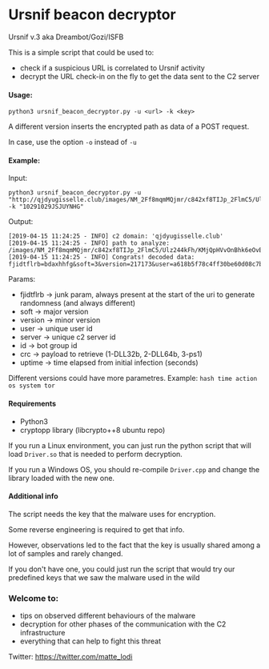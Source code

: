 # Ursnif beacon decryptor

Ursnif v.3 aka Dreambot/Gozi/ISFB

This is a simple script that could be used to:
* check if a suspicious URL is correlated to Ursnif activity
* decrypt the URL check-in on the fly to get the data sent to the C2 server

#### Usage:
```
python3 ursnif_beacon_decryptor.py -u <url> -k <key>

```

A different version inserts the encrypted path as data of a POST request.

In case, use the option `-o` instead of `-u`

#### Example:
Input:
```
python3 ursnif_beacon_decryptor.py -u "http://qjdyugisselle.club/images/NM_2Ff8mqmMQjmr/c842xf8TIJp_2FlmC5/Ulz244kFh/KMjQpHVvOnBhk6eOvBBW/R_2FCf2Bk9wZXqeGcBS/IAHu5OfIJa7Y941YuvL1XM/i2RXCwmaVXV_2/ByGxravm/Dt1GoxZJ9b2BbnKWLrfphW9/8pKXBhb9Yi/n0AEln6Sc_2BilzFW/k_2B_2Fy1/Q3.avi" -k "10291029JSJUYNHG"
```
Output:
```
[2019-04-15 11:24:25 - INFO] c2 domain: 'qjdyugisselle.club'
[2019-04-15 11:24:25 - INFO] path to analyze: /images/NM_2Ff8mqmMQjmr/c842xf8TIJp_2FlmC5/Ulz244kFh/KMjQpHVvOnBhk6eOvBBW/R_2FCf2Bk9wZXqeGcBS/IAHu5OfIJa7Y941YuvL1XM/i2RXCwmaVXV_2/ByGxravm/Dt1GoxZJ9b2BbnKWLrfphW9/8pKXBhb9Yi/n0AEln6Sc_2BilzFW/k_2B_2Fy1/Q3.avi
[2019-04-15 11:24:25 - INFO] Congrats! decoded data: fjidtflrb=bdaxhhfg&soft=3&version=217173&user=a618b5f78c4ff30be60d08c7ba561278&server=12&id=3274&crc=3&uptime=11
```

Params:
* fjidtflrb -> junk param, always present at the start of the uri to generate randomness (and always different)
* soft -> major version
* version -> minor version
* user -> unique user id
* server -> unique c2 server id
* id -> bot group id
* crc -> payload to retrieve (1-DLL32b, 2-DLL64b, 3-ps1)
* uptime -> time elapsed from initial infection (seconds)

Different versions could have more parametres. Example:
`hash time action os system tor`


#### Requirements
* Python3
* cryptopp library (libcrypto++8 ubuntu repo)

If you run a Linux environment, you can just run the python script that will load `Driver.so` that is needed to perform decryption.

If you run a Windows OS, you should re-compile `Driver.cpp` and change the library loaded with the new one.

#### Additional info
The script needs the key that the malware uses for encryption.

Some reverse engineering is required to get that info.

However, observations led to the fact that the key is usually shared among a lot of samples and rarely changed.

If you don't have one, you could just run the script that would try our predefined keys that we saw the malware used in the wild

### Welcome to:
* tips on observed different behaviours of the malware
* decryption for other phases of the communication with the C2 infrastructure
* everything that can help to fight this threat

Twitter: https://twitter.com/matte_lodi


